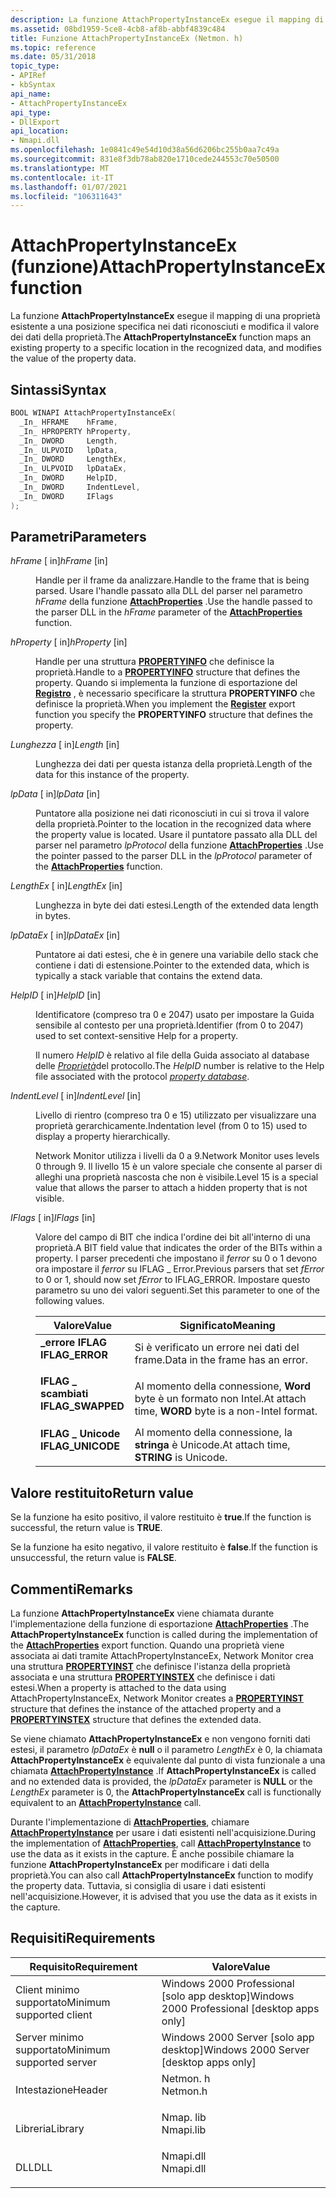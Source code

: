 ```yaml
---
description: La funzione AttachPropertyInstanceEx esegue il mapping di una proprietà esistente a una posizione specifica nei dati riconosciuti e modifica il valore dei dati della proprietà.
ms.assetid: 08bd1959-5ce8-4cb8-af8b-abbf4839c484
title: Funzione AttachPropertyInstanceEx (Netmon. h)
ms.topic: reference
ms.date: 05/31/2018
topic_type:
- APIRef
- kbSyntax
api_name:
- AttachPropertyInstanceEx
api_type:
- DllExport
api_location:
- Nmapi.dll
ms.openlocfilehash: 1e0841c49e54d10d38a56d6206bc255b0aa7c49a
ms.sourcegitcommit: 831e8f3db78ab820e1710cede244553c70e50500
ms.translationtype: MT
ms.contentlocale: it-IT
ms.lasthandoff: 01/07/2021
ms.locfileid: "106311643"
---
```

# <a name="attachpropertyinstanceex-function"></a><span data-ttu-id="931d6-103">AttachPropertyInstanceEx (funzione)</span><span class="sxs-lookup"><span data-stu-id="931d6-103">AttachPropertyInstanceEx function</span></span>

<span data-ttu-id="931d6-104">La funzione **AttachPropertyInstanceEx** esegue il mapping di una proprietà esistente a una posizione specifica nei dati riconosciuti e modifica il valore dei dati della proprietà.</span><span class="sxs-lookup"><span data-stu-id="931d6-104">The **AttachPropertyInstanceEx** function maps an existing property to a specific location in the recognized data, and modifies the value of the property data.</span></span>

## <a name="syntax"></a><span data-ttu-id="931d6-105">Sintassi</span><span class="sxs-lookup"><span data-stu-id="931d6-105">Syntax</span></span>


```C++
BOOL WINAPI AttachPropertyInstanceEx(
  _In_ HFRAME    hFrame,
  _In_ HPROPERTY hProperty,
  _In_ DWORD     Length,
  _In_ ULPVOID   lpData,
  _In_ DWORD     LengthEx,
  _In_ ULPVOID   lpDataEx,
  _In_ DWORD     HelpID,
  _In_ DWORD     IndentLevel,
  _In_ DWORD     IFlags
);
```



## <a name="parameters"></a><span data-ttu-id="931d6-106">Parametri</span><span class="sxs-lookup"><span data-stu-id="931d6-106">Parameters</span></span>

<dl> <dt>

<span data-ttu-id="931d6-107">*hFrame* \[ in\]</span><span class="sxs-lookup"><span data-stu-id="931d6-107">*hFrame* \[in\]</span></span>
</dt> <dd>

<span data-ttu-id="931d6-108">Handle per il frame da analizzare.</span><span class="sxs-lookup"><span data-stu-id="931d6-108">Handle to the frame that is being parsed.</span></span> <span data-ttu-id="931d6-109">Usare l'handle passato alla DLL del parser nel parametro *hFrame* della funzione [**AttachProperties**](attachproperties.md) .</span><span class="sxs-lookup"><span data-stu-id="931d6-109">Use the handle passed to the parser DLL in the *hFrame* parameter of the [**AttachProperties**](attachproperties.md) function.</span></span>

</dd> <dt>

<span data-ttu-id="931d6-110">*hProperty* \[ in\]</span><span class="sxs-lookup"><span data-stu-id="931d6-110">*hProperty* \[in\]</span></span>
</dt> <dd>

<span data-ttu-id="931d6-111">Handle per una struttura [**PROPERTYINFO**](propertyinfo.md) che definisce la proprietà.</span><span class="sxs-lookup"><span data-stu-id="931d6-111">Handle to a [**PROPERTYINFO**](propertyinfo.md) structure that defines the property.</span></span> <span data-ttu-id="931d6-112">Quando si implementa la funzione di esportazione del [**Registro**](register-parser.md) , è necessario specificare la struttura **PROPERTYINFO** che definisce la proprietà.</span><span class="sxs-lookup"><span data-stu-id="931d6-112">When you implement the [**Register**](register-parser.md) export function you specify the **PROPERTYINFO** structure that defines the property.</span></span>

</dd> <dt>

<span data-ttu-id="931d6-113">*Lunghezza* \[ in\]</span><span class="sxs-lookup"><span data-stu-id="931d6-113">*Length* \[in\]</span></span>
</dt> <dd>

<span data-ttu-id="931d6-114">Lunghezza dei dati per questa istanza della proprietà.</span><span class="sxs-lookup"><span data-stu-id="931d6-114">Length of the data for this instance of the property.</span></span>

</dd> <dt>

<span data-ttu-id="931d6-115">*lpData* \[ in\]</span><span class="sxs-lookup"><span data-stu-id="931d6-115">*lpData* \[in\]</span></span>
</dt> <dd>

<span data-ttu-id="931d6-116">Puntatore alla posizione nei dati riconosciuti in cui si trova il valore della proprietà.</span><span class="sxs-lookup"><span data-stu-id="931d6-116">Pointer to the location in the recognized data where the property value is located.</span></span> <span data-ttu-id="931d6-117">Usare il puntatore passato alla DLL del parser nel parametro *lpProtocol* della funzione [**AttachProperties**](attachproperties.md) .</span><span class="sxs-lookup"><span data-stu-id="931d6-117">Use the pointer passed to the parser DLL in the *lpProtocol* parameter of the [**AttachProperties**](attachproperties.md) function.</span></span>

</dd> <dt>

<span data-ttu-id="931d6-118">*LengthEx* \[ in\]</span><span class="sxs-lookup"><span data-stu-id="931d6-118">*LengthEx* \[in\]</span></span>
</dt> <dd>

<span data-ttu-id="931d6-119">Lunghezza in byte dei dati estesi.</span><span class="sxs-lookup"><span data-stu-id="931d6-119">Length of the extended data   length in bytes.</span></span>

</dd> <dt>

<span data-ttu-id="931d6-120">*lpDataEx* \[ in\]</span><span class="sxs-lookup"><span data-stu-id="931d6-120">*lpDataEx* \[in\]</span></span>
</dt> <dd>

<span data-ttu-id="931d6-121">Puntatore ai dati estesi, che è in genere una variabile dello stack che contiene i dati di estensione.</span><span class="sxs-lookup"><span data-stu-id="931d6-121">Pointer to the extended data, which is typically a stack variable that contains the extend data.</span></span>

</dd> <dt>

<span data-ttu-id="931d6-122">*HelpID* \[ in\]</span><span class="sxs-lookup"><span data-stu-id="931d6-122">*HelpID* \[in\]</span></span>
</dt> <dd>

<span data-ttu-id="931d6-123">Identificatore (compreso tra 0 e 2047) usato per impostare la Guida sensibile al contesto per una proprietà.</span><span class="sxs-lookup"><span data-stu-id="931d6-123">Identifier (from 0 to 2047) used to set context-sensitive Help for a property.</span></span>

<span data-ttu-id="931d6-124">Il numero *HelpID* è relativo al file della Guida associato al database delle [*Proprietà*](p.md)del protocollo.</span><span class="sxs-lookup"><span data-stu-id="931d6-124">The *HelpID* number is relative to the Help file associated with the protocol [*property database*](p.md).</span></span>

</dd> <dt>

<span data-ttu-id="931d6-125">*IndentLevel* \[ in\]</span><span class="sxs-lookup"><span data-stu-id="931d6-125">*IndentLevel* \[in\]</span></span>
</dt> <dd>

<span data-ttu-id="931d6-126">Livello di rientro (compreso tra 0 e 15) utilizzato per visualizzare una proprietà gerarchicamente.</span><span class="sxs-lookup"><span data-stu-id="931d6-126">Indentation level (from 0 to 15) used to display a property hierarchically.</span></span>

<span data-ttu-id="931d6-127">Network Monitor utilizza i livelli da 0 a 9.</span><span class="sxs-lookup"><span data-stu-id="931d6-127">Network Monitor uses levels 0 through 9.</span></span> <span data-ttu-id="931d6-128">Il livello 15 è un valore speciale che consente al parser di alleghi una proprietà nascosta che non è visibile.</span><span class="sxs-lookup"><span data-stu-id="931d6-128">Level 15 is a special value that allows the parser to attach a hidden property that is not visible.</span></span>

</dd> <dt>

<span data-ttu-id="931d6-129">*IFlags* \[ in\]</span><span class="sxs-lookup"><span data-stu-id="931d6-129">*IFlags* \[in\]</span></span>
</dt> <dd>

<span data-ttu-id="931d6-130">Valore del campo di BIT che indica l'ordine dei bit all'interno di una proprietà.</span><span class="sxs-lookup"><span data-stu-id="931d6-130">A BIT field value that indicates the order of the BITs within a property.</span></span> <span data-ttu-id="931d6-131">I parser precedenti che impostano il *ferror* su 0 o 1 devono ora impostare il *ferror* su IFLAG \_ Error.</span><span class="sxs-lookup"><span data-stu-id="931d6-131">Previous parsers that set *fError* to 0 or 1, should now set *fError* to IFLAG\_ERROR.</span></span> <span data-ttu-id="931d6-132">Impostare questo parametro su uno dei valori seguenti.</span><span class="sxs-lookup"><span data-stu-id="931d6-132">Set this parameter to one of the following values.</span></span>



| <span data-ttu-id="931d6-133">Valore</span><span class="sxs-lookup"><span data-stu-id="931d6-133">Value</span></span>                                                                                                                                                         | <span data-ttu-id="931d6-134">Significato</span><span class="sxs-lookup"><span data-stu-id="931d6-134">Meaning</span></span>                                                         |
|---------------------------------------------------------------------------------------------------------------------------------------------------------------|-----------------------------------------------------------------|
| <span id="IFLAG_ERROR"></span><span id="iflag_error"></span><dl> <span data-ttu-id="931d6-135"><dt>**\_errore IFLAG**</dt></span><span class="sxs-lookup"><span data-stu-id="931d6-135"><dt>**IFLAG\_ERROR**</dt></span></span> </dl>       | <span data-ttu-id="931d6-136">Si è verificato un errore nei dati del frame.</span><span class="sxs-lookup"><span data-stu-id="931d6-136">Data in the frame has an error.</span></span><br/>                      |
| <span id="IFLAG_SWAPPED"></span><span id="iflag_swapped"></span><dl> <span data-ttu-id="931d6-137"><dt>**IFLAG \_ scambiati**</dt></span><span class="sxs-lookup"><span data-stu-id="931d6-137"><dt>**IFLAG\_SWAPPED**</dt></span></span> </dl> | <span data-ttu-id="931d6-138">Al momento della connessione, **Word** byte è un formato non Intel.</span><span class="sxs-lookup"><span data-stu-id="931d6-138">At attach time, **WORD** byte is a non-Intel format.</span></span><br/> |
| <span id="IFLAG_UNICODE"></span><span id="iflag_unicode"></span><dl> <span data-ttu-id="931d6-139"><dt>**IFLAG \_ Unicode**</dt></span><span class="sxs-lookup"><span data-stu-id="931d6-139"><dt>**IFLAG\_UNICODE**</dt></span></span> </dl> | <span data-ttu-id="931d6-140">Al momento della connessione, la **stringa** è Unicode.</span><span class="sxs-lookup"><span data-stu-id="931d6-140">At attach time, **STRING** is Unicode.</span></span><br/>               |



 

</dd> </dl>

## <a name="return-value"></a><span data-ttu-id="931d6-141">Valore restituito</span><span class="sxs-lookup"><span data-stu-id="931d6-141">Return value</span></span>

<span data-ttu-id="931d6-142">Se la funzione ha esito positivo, il valore restituito è **true**.</span><span class="sxs-lookup"><span data-stu-id="931d6-142">If the function is successful, the return value is **TRUE**.</span></span>

<span data-ttu-id="931d6-143">Se la funzione ha esito negativo, il valore restituito è **false**.</span><span class="sxs-lookup"><span data-stu-id="931d6-143">If the function is unsuccessful, the return value is **FALSE**.</span></span>

## <a name="remarks"></a><span data-ttu-id="931d6-144">Commenti</span><span class="sxs-lookup"><span data-stu-id="931d6-144">Remarks</span></span>

<span data-ttu-id="931d6-145">La funzione **AttachPropertyInstanceEx** viene chiamata durante l'implementazione della funzione di esportazione [**AttachProperties**](attachproperties.md) .</span><span class="sxs-lookup"><span data-stu-id="931d6-145">The **AttachPropertyInstanceEx** function is called during the implementation of the [**AttachProperties**](attachproperties.md) export function.</span></span> <span data-ttu-id="931d6-146">Quando una proprietà viene associata ai dati tramite AttachPropertyInstanceEx, Network Monitor crea una struttura [**PROPERTYINST**](propertyinst.md) che definisce l'istanza della proprietà associata e una struttura [**PROPERTYINSTEX**](propertyinstex.md) che definisce i dati estesi.</span><span class="sxs-lookup"><span data-stu-id="931d6-146">When a property is attached to the data using AttachPropertyInstanceEx, Network Monitor creates a [**PROPERTYINST**](propertyinst.md) structure that defines the instance of the attached property and a [**PROPERTYINSTEX**](propertyinstex.md) structure that defines the extended data.</span></span>

<span data-ttu-id="931d6-147">Se viene chiamato **AttachPropertyInstanceEx** e non vengono forniti dati estesi, il parametro *lpDataEx* è **null** o il parametro *LengthEx* è 0, la chiamata **AttachPropertyInstanceEx** è equivalente dal punto di vista funzionale a una chiamata [**AttachPropertyInstance**](attachpropertyinstance.md) .</span><span class="sxs-lookup"><span data-stu-id="931d6-147">If **AttachPropertyInstanceEx** is called and no extended data is provided, the *lpDataEx* parameter is **NULL** or the *LengthEx* parameter is 0, the **AttachPropertyInstanceEx** call is functionally equivalent to an [**AttachPropertyInstance**](attachpropertyinstance.md) call.</span></span>

<span data-ttu-id="931d6-148">Durante l'implementazione di [**AttachProperties**](attachproperties.md), chiamare [**AttachPropertyInstance**](attachpropertyinstance.md) per usare i dati esistenti nell'acquisizione.</span><span class="sxs-lookup"><span data-stu-id="931d6-148">During the implementation of [**AttachProperties**](attachproperties.md), call [**AttachPropertyInstance**](attachpropertyinstance.md) to use the data as it exists in the capture.</span></span> <span data-ttu-id="931d6-149">È anche possibile chiamare la funzione **AttachPropertyInstanceEx** per modificare i dati della proprietà.</span><span class="sxs-lookup"><span data-stu-id="931d6-149">You can also call **AttachPropertyInstanceEx** function to modify the property data.</span></span> <span data-ttu-id="931d6-150">Tuttavia, si consiglia di usare i dati esistenti nell'acquisizione.</span><span class="sxs-lookup"><span data-stu-id="931d6-150">However, it is advised that you use the data as it exists in the capture.</span></span>

## <a name="requirements"></a><span data-ttu-id="931d6-151">Requisiti</span><span class="sxs-lookup"><span data-stu-id="931d6-151">Requirements</span></span>



| <span data-ttu-id="931d6-152">Requisito</span><span class="sxs-lookup"><span data-stu-id="931d6-152">Requirement</span></span> | <span data-ttu-id="931d6-153">Valore</span><span class="sxs-lookup"><span data-stu-id="931d6-153">Value</span></span> |
|-------------------------------------|--------------------------------------------------------------------------------------|
| <span data-ttu-id="931d6-154">Client minimo supportato</span><span class="sxs-lookup"><span data-stu-id="931d6-154">Minimum supported client</span></span><br/> | <span data-ttu-id="931d6-155">Windows 2000 Professional \[solo app desktop\]</span><span class="sxs-lookup"><span data-stu-id="931d6-155">Windows 2000 Professional \[desktop apps only\]</span></span><br/>                           |
| <span data-ttu-id="931d6-156">Server minimo supportato</span><span class="sxs-lookup"><span data-stu-id="931d6-156">Minimum supported server</span></span><br/> | <span data-ttu-id="931d6-157">Windows 2000 Server \[solo app desktop\]</span><span class="sxs-lookup"><span data-stu-id="931d6-157">Windows 2000 Server \[desktop apps only\]</span></span><br/>                                 |
| <span data-ttu-id="931d6-158">Intestazione</span><span class="sxs-lookup"><span data-stu-id="931d6-158">Header</span></span><br/>                   | <dl> <span data-ttu-id="931d6-159"><dt>Netmon. h</dt></span><span class="sxs-lookup"><span data-stu-id="931d6-159"><dt>Netmon.h</dt></span></span> </dl>  |
| <span data-ttu-id="931d6-160">Libreria</span><span class="sxs-lookup"><span data-stu-id="931d6-160">Library</span></span><br/>                  | <dl> <span data-ttu-id="931d6-161"><dt>Nmap. lib</dt></span><span class="sxs-lookup"><span data-stu-id="931d6-161"><dt>Nmapi.lib</dt></span></span> </dl> |
| <span data-ttu-id="931d6-162">DLL</span><span class="sxs-lookup"><span data-stu-id="931d6-162">DLL</span></span><br/>                      | <dl> <span data-ttu-id="931d6-163"><dt>Nmapi.dll</dt></span><span class="sxs-lookup"><span data-stu-id="931d6-163"><dt>Nmapi.dll</dt></span></span> </dl> |



 

 




